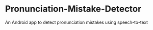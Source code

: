 # Pronunciation-Mistake-Detector
An Android app to detect pronunciation mistakes using speech-to-text
